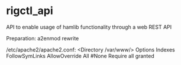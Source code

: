 # rigctl_api
API to enable usage of hamlib functionality through a web REST API


Preparation:
a2enmod rewrite

/etc/apache2/apache2.conf:
<Directory /var/www/>
        Options Indexes FollowSymLinks
        AllowOverride All
#None
        Require all granted
</Directory>

